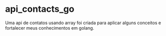 # api_contacts_go
Uma api de contatos usando array foi criada para aplicar alguns conceitos e fortalecer meus conhecimentos em golang.
